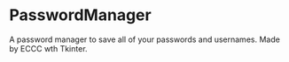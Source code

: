 # PasswordManager
A password manager to save all of your passwords and usernames. Made by ECCC wth Tkinter.
